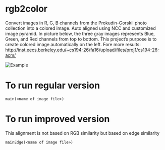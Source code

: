 # rgb2color
Convert images in R, G, B channels from the Prokudin-Gorskii photo collection into a colored image. Auto aligned using NCC and customized image pyramid. In picture below, the three gray images represents Blue, Green, and Red channels from top to bottom. This project’s purpose is to create colored image automatically on the left. Fore more results: http://inst.eecs.berkeley.edu/~cs194-26/fa16/upload/files/proj1/cs194-26-acm/

![Example](http://imgur.com/a/Ihjbw)

# To run regular version
```
main(<name of image file>)
```

# To run improved version
This alignment is not based on RGB similarity but based on edge similarity
```
mainEdge(<name of image file>)
```